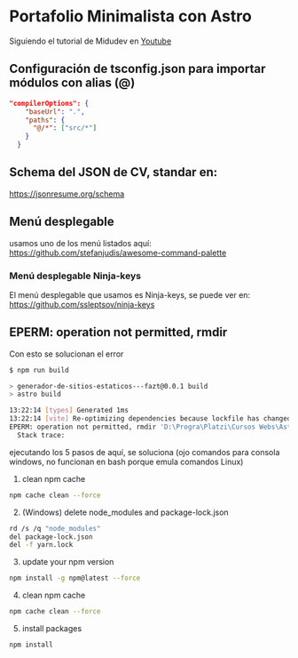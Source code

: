 # Portafolio Minimalista con Astro

Siguiendo el tutorial de Midudev en [Youtube](https://youtu.be/Zwh92LTB-Bk?si=YyTW_z6K4eiSUP3l)


## Configuración de tsconfig.json para importar módulos con alias (@)
```json
"compilerOptions": {
    "baseUrl": ".",
    "paths": {
      "@/*": ["src/*"]
    }
  }
```

## Schema del JSON de CV, standar en:
https://jsonresume.org/schema


## Menú desplegable
usamos uno de los menú listados aquí:
https://github.com/stefanjudis/awesome-command-palette


### Menú desplegable Ninja-keys
El menú desplegable que usamos es Ninja-keys, se puede ver en:
https://github.com/ssleptsov/ninja-keys















## EPERM: operation not permitted, rmdir
Con esto se solucionan el error
```sh
$ npm run build

> generador-de-sitios-estaticos---fazt@0.0.1 build
> astro build

13:22:14 [types] Generated 1ms
13:22:14 [vite] Re-optimizing dependencies because lockfile has changed
EPERM: operation not permitted, rmdir 'D:\Progra\Platzi\Cursos Webs\Astro-Desarrollo-web\node_modules\.vite\deps'
  Stack trace:

```

ejecutando los 5 pasos de aquí, se soluciona (ojo comandos para consola windows, no funcionan en bash porque emula comandos Linux)

1. clean npm cache
```sh
npm cache clean --force
```

2. (Windows) delete node_modules and package-lock.json

```sh
rd /s /q "node_modules"
del package-lock.json
del -f yarn.lock
```

3. update your npm version
```sh
npm install -g npm@latest --force
```

4. clean npm cache
```sh
npm cache clean --force
```

5. install packages
```sh
npm install
```
